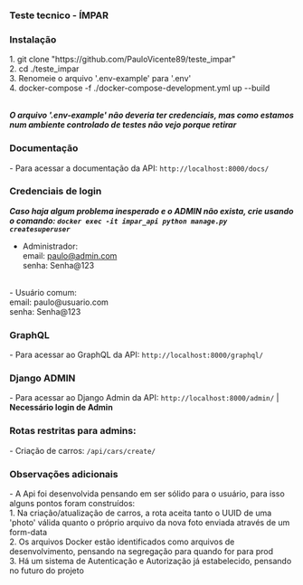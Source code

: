 ### Teste tecnico - ÍMPAR

<h3>Instalação</h3>
1. git clone "https://github.com/PauloVicente89/teste_impar"<br/>
2. cd ./teste_impar<br/>
3. Renomeie o arquivo '.env-example' para '.env'<br/>
4. docker-compose -f ./docker-compose-development.yml up --build<br/><br/>

*<b>O arquivo '.env-example' não deveria ter credenciais, mas como estamos num ambiente controlado de testes não vejo porque retirar</b>*

<h3>Documentação</h3>
- Para acessar a documentação da API: <code>http://localhost:8000/docs/</code><br/>

<h3>Credenciais de login</h3>

*<b>Caso haja algum problema inesperado e o ADMIN não exista, crie usando o comando: <code>docker exec -it impar_api python manage.py createsuperuser</code></b>*<br/>

- Administrador:<br/>
email: paulo@admin.com<br/>
senha: Senha@123<br/>
<br/>
- Usuário comum:<br/>
email: paulo@usuario.com<br/>
senha: Senha@123<br/>


<h3>GraphQL</h3>
- Para acessar ao GraphQL da API: <code>http://localhost:8000/graphql/</code><br/>

<h3>Django ADMIN</h3>
- Para acessar ao Django Admin da API: <code>http://localhost:8000/admin/</code> | <b>Necessário login de Admin</b><br/>

<h3>Rotas restritas para admins:</h3>
- Criação de carros:  <code>/api/cars/create/</code><br/>

<h3>Observações adicionais</h3>
- A Api foi desenvolvida pensando em ser sólido para o usuário, para isso alguns pontos foram construídos:<br/>
1. Na criação/atualização de carros, a rota aceita tanto o UUID de uma 'photo' válida quanto o próprio arquivo da nova foto enviada através de um form-data <br/>
2. Os arquivos Docker estão identificados como arquivos de desenvolvimento, pensando na segregação para quando for para prod<br/>
3. Há um sistema de Autenticação e Autorização já estabelecido, pensando no futuro do projeto<br/>